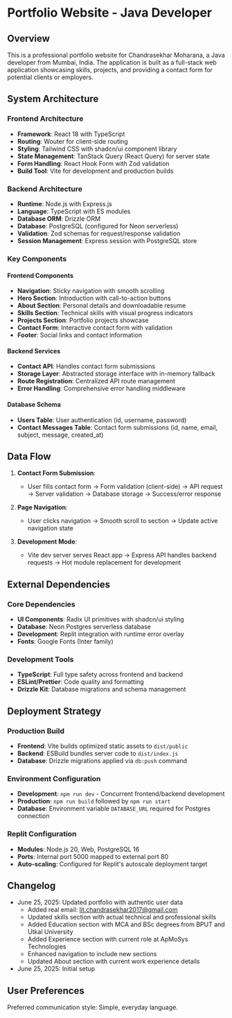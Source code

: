 # Portfolio Website - Java Developer

## Overview

This is a professional portfolio website for Chandrasekhar Moharana, a Java developer from Mumbai, India. The application is built as a full-stack web application showcasing skills, projects, and providing a contact form for potential clients or employers.

## System Architecture

### Frontend Architecture
- **Framework**: React 18 with TypeScript
- **Routing**: Wouter for client-side routing
- **Styling**: Tailwind CSS with shadcn/ui component library
- **State Management**: TanStack Query (React Query) for server state
- **Form Handling**: React Hook Form with Zod validation
- **Build Tool**: Vite for development and production builds

### Backend Architecture
- **Runtime**: Node.js with Express.js
- **Language**: TypeScript with ES modules
- **Database ORM**: Drizzle ORM
- **Database**: PostgreSQL (configured for Neon serverless)
- **Validation**: Zod schemas for request/response validation
- **Session Management**: Express session with PostgreSQL store

### Key Components

#### Frontend Components
- **Navigation**: Sticky navigation with smooth scrolling
- **Hero Section**: Introduction with call-to-action buttons
- **About Section**: Personal details and downloadable resume
- **Skills Section**: Technical skills with visual progress indicators
- **Projects Section**: Portfolio projects showcase
- **Contact Form**: Interactive contact form with validation
- **Footer**: Social links and contact information

#### Backend Services
- **Contact API**: Handles contact form submissions
- **Storage Layer**: Abstracted storage interface with in-memory fallback
- **Route Registration**: Centralized API route management
- **Error Handling**: Comprehensive error handling middleware

#### Database Schema
- **Users Table**: User authentication (id, username, password)
- **Contact Messages Table**: Contact form submissions (id, name, email, subject, message, created_at)

## Data Flow

1. **Contact Form Submission**:
   - User fills contact form → Form validation (client-side) → API request → Server validation → Database storage → Success/error response

2. **Page Navigation**:
   - User clicks navigation → Smooth scroll to section → Update active navigation state

3. **Development Mode**:
   - Vite dev server serves React app → Express API handles backend requests → Hot module replacement for development

## External Dependencies

### Core Dependencies
- **UI Components**: Radix UI primitives with shadcn/ui styling
- **Database**: Neon Postgres serverless database
- **Development**: Replit integration with runtime error overlay
- **Fonts**: Google Fonts (Inter family)

### Development Tools
- **TypeScript**: Full type safety across frontend and backend
- **ESLint/Prettier**: Code quality and formatting
- **Drizzle Kit**: Database migrations and schema management

## Deployment Strategy

### Production Build
- **Frontend**: Vite builds optimized static assets to `dist/public`
- **Backend**: ESBuild bundles server code to `dist/index.js`
- **Database**: Drizzle migrations applied via `db:push` command

### Environment Configuration
- **Development**: `npm run dev` - Concurrent frontend/backend development
- **Production**: `npm run build` followed by `npm run start`
- **Database**: Environment variable `DATABASE_URL` required for Postgres connection

### Replit Configuration
- **Modules**: Node.js 20, Web, PostgreSQL 16
- **Ports**: Internal port 5000 mapped to external port 80
- **Auto-scaling**: Configured for Replit's autoscale deployment target

## Changelog

- June 25, 2025: Updated portfolio with authentic user data
  - Added real email: lit.chandrasekhar2017@gmail.com
  - Updated skills section with actual technical and professional skills
  - Added Education section with MCA and BSc degrees from BPUT and Utkal University
  - Added Experience section with current role at ApMoSys Technologies
  - Enhanced navigation to include new sections
  - Updated About section with current work experience details
- June 25, 2025: Initial setup

## User Preferences

Preferred communication style: Simple, everyday language.
